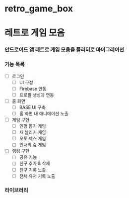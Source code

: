 # retro_game_box
# 레트로 게임 모음

### 안드로이드 앱 레트로 게임 모음을 플러터로 마이그레이션

### 기능 목록
- [ ] 로그인
  - [ ] UI 구성
  - [ ] Firebase 연동
  - [ ] 프로필 생성과 연동
- [ ] 홈 화면
  - [ ] BASE UI 구축
  - [ ] 홈 화면 내 애니메이션 노출
- [ ] 게임 구현
  - [ ] 인형 뽑기 게임
  - [ ] 새 날리기 게임
  - [ ] 오토 체스 게임
  - [ ] 인내의 숲 게임
- [ ] 랭킹 구현
  - [ ] 공유 기능
  - [ ] 친구 추가 & 삭제
  - [ ] 친구 기록 노출
  - [ ] 전체 유저 기록 노출

### 라이브러리